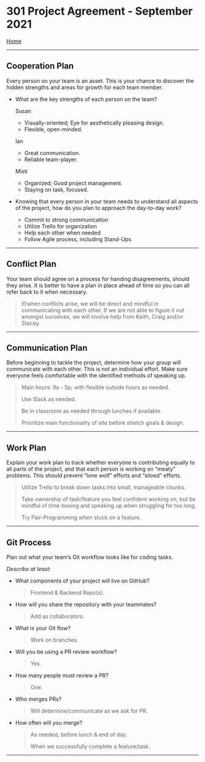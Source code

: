 # 301 Project Agreement - September 2021

[Home](https://301projectteam.github.io/301-ProjectPlanning/)
_____

## Cooperation Plan

Every person on your team is an asset. This is your chance to discover the hidden strengths and areas for growth for each team member.

* What are the key strengths of each person on the team?
  
  Susan
  * Visually-oriented; Eye for aesthetically pleasing design.
  * Flexible, open-minded.

  Ian
  * Great communication.
  * Reliable team-player.

  Misti
  * Organized; Good project management.
  * Staying on task, focused.

* Knowing that every person in your team needs to understand all aspects of the project, how do you plan to approach the day-to-day work?
  * Commit to strong communication
  * Utilize Trello for organization
  * Help each other when needed
  * Follow Agile process, including Stand-Ups

_____

## Conflict Plan

Your team should agree on a process for handing disagreements, should they arise. It is better to have a plan in place ahead of time so you can all refer back to it when necessary.

  > If/when conflicts arise, we will be direct and mindful in communicating with each other. If we are not able to figure it out amongst ourselves, we will involve help from Keith, Craig and/or Stacey.

_____

## Communication Plan

Before beginning to tackle the project, determine how your group will communicate with each other. This is not an individual effort. Make sure everyone feels comfortable with the identified methods of speaking up.

  > Main hours: 9a - 5p; with flexible outside hours as needed.
  >
  > Use Slack as needed.
  >
  > Be in classroom as needed through lunches if available.
  >
  > Prioritize main functionality of site before stretch goals & design.

_____

## Work Plan

Explain your work plan to track whether everyone is contributing equally to all parts of the project, and that each person is working on “meaty” problems. This should prevent “lone wolf” efforts and “siloed” efforts.

> Utilize Trello to break down tasks into small, manageable chunks.
>
> Take ownership of task/feature you feel confident working on, but be mindful of time-boxing and speaking up when struggling for too long.
>
> Try Pair-Programming when stuck on a feature.

_____

## Git Process

Plan out what your team’s Git workflow looks like for coding tasks.

*Describe at least:*

* What components of your project will live on GitHub?
  > Frontend & Backend Repo(s).
* How will you share the repository with your teammates?
  > Add as collaborators.
* What is your Git flow?
  > Work on branches.
* Will you be using a PR review workflow?
  > Yes.
* How many people must review a PR?
  > One.
* Who merges PRs?
  > Will determine/communicate as we ask for PR.
* How often will you merge?
  > As needed, before lunch & end of day.
  >
  > When we successfully complete a feature/task.
  
_____
